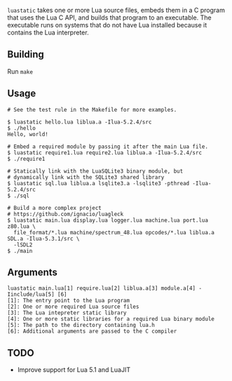 `luastatic` takes one or more Lua source files, embeds them in a C program that uses the 
Lua C API, and builds that program to an executable. The executable runs on systems that 
do not have Lua installed because it contains the Lua interpreter.

## Building
Run `make`

## Usage
```
# See the test rule in the Makefile for more examples.

$ luastatic hello.lua liblua.a -Ilua-5.2.4/src
$ ./hello
Hello, world!

# Embed a required module by passing it after the main Lua file.
$ luastatic require1.lua require2.lua liblua.a -Ilua-5.2.4/src
$ ./require1

# Statically link with the LuaSQLite3 binary module, but 
# dynamically link with the SQLite3 shared library
$ luastatic sql.lua liblua.a lsqlite3.a -lsqlite3 -pthread -Ilua-5.2.4/src
$ ./sql

# Build a more complex project
# https://github.com/ignacio/luagleck
$ luastatic main.lua display.lua logger.lua machine.lua port.lua z80.lua \
  file_format/*.lua machine/spectrum_48.lua opcodes/*.lua liblua.a SDL.a -Ilua-5.3.1/src \
  -lSDL2
$ ./main
```

## Arguments
```
luastatic main.lua[1] require.lua[2] liblua.a[3] module.a[4] -Iinclude/lua[5] [6]
[1]: The entry point to the Lua program
[2]: One or more required Lua source files
[3]: The Lua intepreter static library
[4]: One or more static libraries for a required Lua binary module
[5]: The path to the directory containing lua.h
[6]: Additional arguments are passed to the C compiler
```

## TODO
- Improve support for Lua 5.1 and LuaJIT
